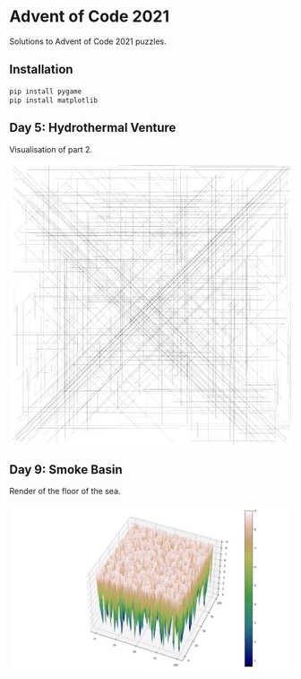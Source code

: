 # Advent of Code 2021
Solutions to Advent of Code 2021 puzzles.

## Installation
```commandline
pip install pygame
pip install matplotlib
```
## Day 5: Hydrothermal Venture
Visualisation of part 2.

![Day 5, part 2](./05-hydrothermal-venture/screenshots/day5_2.jpg)

## Day 9: Smoke Basin
Render of the floor of the sea.

![Day 9](./09-smoke-basin/aoc9.png)